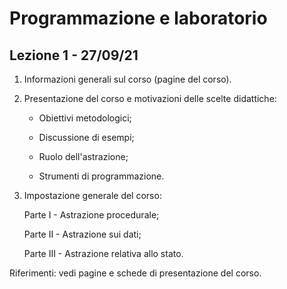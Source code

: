 # Programmazione e laboratorio
## Lezione 1 - 27/09/21

1. Informazioni generali sul corso (pagine del corso).

2. Presentazione del corso e motivazioni delle scelte didattiche:

   - Obiettivi metodologici;

   - Discussione di esempi;

   - Ruolo dell'astrazione;

   - Strumenti di programmazione.

3. Impostazione generale del corso:
   
     Parte I   - Astrazione procedurale;

     Parte II  - Astrazione sui dati;

     Parte III - Astrazione relativa allo stato.


Riferimenti: vedi pagine e schede di presentazione del corso.
